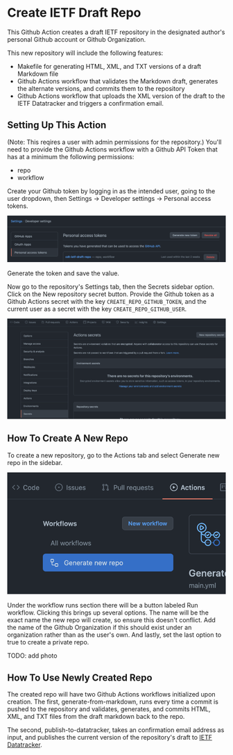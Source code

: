 # Create IETF Draft Repo

This Github Action creates a draft IETF repository in the designated author's
personal Github account or Github Organization.

This new repository will include the following features:

* Makefile for generating HTML, XML, and TXT versions of a draft Markdown file
* Github Actions workflow that validates the Markdown draft, generates the
alternate versions, and commits them to the repository
* Github Actions workflow that uploads the XML version of the draft to the IETF
Datatracker and triggers a confirmation email.

## Setting Up This Action

(Note: This reqires a user with admin permissions for the repository.) You'll
need to provide the Github Actions workflow with a Github API Token that has
at a minimum the following permissions:

* repo
* workflow

Create your Github token by logging in as the intended user, going to the user
dropdown, then Settings -> Developer settings -> Personal access tokens.

![Personal access token](images/access_token.png)

Generate the token and save the value.

Now go to the repository's Settings tab, then the Secrets sidebar option. Click
on the New repository secret button. Provide the Github token as a Github
Actions secret with the key `CREATE_REPO_GITHUB_TOKEN`, and the current user as
a secret with the key `CREATE_REPO_GITHUB_USER`.

![Secrets](images/secrets.png)

## How To Create A New Repo

To create a new repository, go to the Actions tab and select Generate new repo
in the sidebar.

![Generate new repo](images/new_repo_workflow.png)

Under the workflow runs section there will be a button labeled Run workflow.
Clicking this brings up several options. The name will be the exact name the
new repo will create, so ensure this doesn't conflict. Add the name of the
Github Organization if this should exist under an organization rather than as
the user's own. And lastly, set the last option to true to create a private
repo.

TODO: add photo

## How To Use Newly Created Repo

The created repo will have two Github Actions workflows initialized upon
creation. The first, generate-from-markdown, runs every time a commit is pushed
to the repository and validates, generates, and commits HTML, XML, and TXT
files from the draft markdown back to the repo.

The second, publish-to-datatracker, takes an confirmation email address as
input, and publishes the current version of the repository's draft to
[IETF Datatracker](https://datatracker.ietf.org/submit/).
